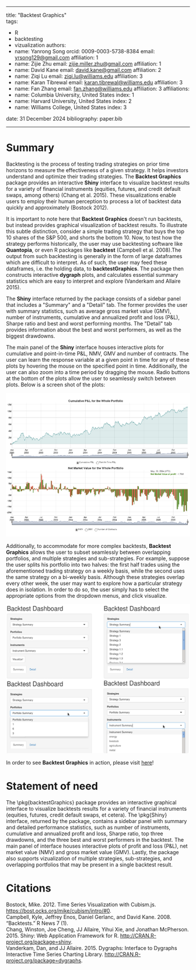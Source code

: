 
---
title: "Backtest Graphics"   
tags: 
  - R
  - backtesting
  - vizualization
authors: 
  - name: Yanrong Song
    orcid: 0009-0003-5738-8384
    email: yrsong129@gmail.com
    affiliation: 1
  - name: Zijie Zhu
    email: zijie.miller.zhu@gmail.com
    affiliation: 1
  - name: David Kane
    email: david.kane@gmail.com
    affiliation: 2
  - name: Ziqi Lu
    email: ziqi.lu@williams.edu
    affiliation: 3
  - name: Karan Tibrewal
    email: karan.tibrewal@williams.edu
    affiliation: 3
  - name: Fan Zhang
    email: fan.zhang@williams.edu
    affiliation: 3
affiliations:
 - name: Columbia University, United States
   index: 1
 - name: Harvard University, United States
   index: 2
 - name: Williams College, United States
   index: 3
    
date: 31 December 2024
bibliography: paper.bib    

---



# Summary

Backtesting is the process of testing trading strategies on prior time horizons to measure the effectiveness of a given strategy. It helps investors understand and optimize their trading strategies. The **Backtest Graphics** package provides an interactive **Shiny** interface to visualize backtest results for a variety of financial instruments (equities, futures, and credit default swaps, among others)  (Chang et al. 2015). These visualizations enable users to employ their human perception to process a lot of backtest data quickly and approximately (Bostock 2012). 

It is important to note here that **Backtest Graphics** doesn't run backtests, but instead provides graphical visualization of backtest results. To illustrate this subtle distinction, consider a simple trading strategy that buys the top 10 shares of the S&P 500, and shorts the bottom 10. Now, to test how the strategy performs historically, the user may use backtesting software like **Quantopia**, or even  R packages like **backtest** (Campbell et al. 2008).The output from such backtesting is generally in the form of large dataframes which are difficult to interpret. As of such, the user may feed these dataframes, i.e. the holding data, to **backtestGraphics**. The package then constructs interactive **dygraph** plots, and calculates essential summary statistics which are easy to interpret and explore (Vanderkam and Allaire 2015). 

The **Shiny** interface returned by the package consists of a sidebar panel that includes a "Summary" and a "Detail" tab. The former provides the user with summary statistics, such as average gross market value (GMV), number of instruments, cumulative and annualized profit and loss (P&L), Sharpe ratio and best and worst performing months. The "Detail" tab provides information about the best and worst performers, as well as the biggest drawdowns. 

The main panel of the **Shiny** interface houses interactive plots for cumulative and point-in-time P&L, NMV, GMV and number of contracts. The user can learn the response variable at a given point in time for any of these plots by hovering the mouse on the specified point in time. Additionally, the user can also zoom into a time period by dragging the mouse. Radio buttons at the bottom of the plots allow the user to seamlessly switch between plots. Below is a screen shot of the plots: 

![](vignettes/img/plots.png)

Additionally, to accommodate for more complex backtests, **Backtest Graphics** allows the user to subset seamlessly between overlapping portfolios, and multiple strategies and sub-strategies. For example, suppose the user splits his portfolio into two halves: the first half trades using the aforementioned trading strategy on a weekly basis, while the second uses the same strategy on a bi-weekly basis. Although these strategies overlap every other week, the user may want to explore how a particular strategy does in isolation. In order to do so, the user simply has to select the appropriate options from the dropdown menus, and click visualize. 

![](vignettes/img/dropdown.png)

In order to see **Backtest Graphics** in action, please visit [here](https://backtestgraphics.shinyapps.io/backtestGraphics)!

# Statement of need

The \pkg{backtestGraphics} package provides an interactive graphical interface to visualize backtests results for a variety of financial instruments (equities, futures, credit default swaps, et cetera).
The \pkg{Shiny} interface, returned by the package, contains a sidebar panel with summary and detailed performance statistics, such as number of instruments, cumulative and annualized profit and loss, Sharpe ratio, top three drawdowns, and the three best and worst performers in the backtest. 
The main panel of interface houses interactive plots of profit and loss (P\&L), net market value (NMV) and gross market value (GMV). Lastly, the package also supports vizualization of multiple strategies, sub-strategies, and overlapping portfolios that may be present in a single backtest result. 

# Citations

Bostock, Mike. 2012. Time Series Visualization with Cubism.js. https://bost.ocks.org/mike/cubism/intro/#0.     
Campbell, Kyle, Jeffrey Enos, Daniel Gerlanc, and David Kane. 2008. “Backtests.” R News 7 (1).    
Chang, Winston, Joe Cheng, JJ Allaire, Yihui Xie, and Jonathan McPherson. 2015. Shiny: Web Application
Framework for R. http://CRAN.R-project.org/package=shiny.    
Vanderkam, Dan, and JJ Allaire. 2015. Dygraphs: Interface to Dygraphs Interactive Time Series Charting
Library. http://CRAN.R-project.org/package=dygraphs.    
